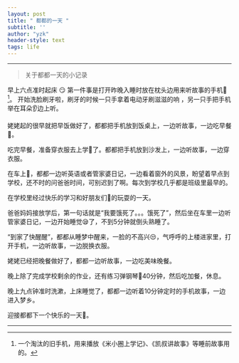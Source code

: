 ```yaml
---
layout: post
title: " 都都的一天 "
subtitle: ''
author: "yzk"
header-style: text
tags: life
---
```


****

> 关于都都一天的小记录   

早上六点准时起床 😏 
第一件事是打开昨晚入睡时放在枕头边用来听故事的手机📱[^1]。 开始洗脸刷牙啦，刷牙的时候一只手拿着电动牙刷滋滋的响 ，另一只手把手机举在耳朵👂边上听。

 姥姥起的很早就把早饭做好了，都都把手机放到饭桌上，一边听故事，一边吃早餐🥣。

 吃完早餐，准备穿衣服去上学🎒了。都都把手机放到沙发上，一边听故事，一边穿衣服。

 在车上🚗，都都一边听英语或者管家婆日记，一边看着窗外的风景，盼望着早点到学校，还不时的问爸爸时间，可别迟到了啊。每次到学校几乎都是班级里最早的。

 在学校里经过快乐的学习和好朋友们👭的玩耍的一天。

 爸爸妈妈接放学后，第一句话就是“我要饿死了。。。饿死了”，然后坐在车里一边听管家婆日记，一边开始睡觉😪了，不到5分钟就倒头熟睡了。

 “到家了快醒醒”，都都从睡梦中醒来，一脸的不高兴😒，气呼呼的上楼进家里，打开手机，一边听故事，一边脱换衣服。

 姥姥已经把晚餐做好了，都都一边听故事，一边吃美味晚餐。

 晚上除了完成学校剩余的作业，还有练习弹钢琴🎹40分钟，然后吃加餐，休息。

 晚上九点钟准时洗漱，上床睡觉了，都都一边听着10分钟定时的手机故事，一边进入梦乡。

 迎接都都下一个快乐的一天🌈。







---

> [^1]:一个淘汰的旧手机，用来播放《米小圈上学记》、《凯叔讲故事》等睡前故事用的。



